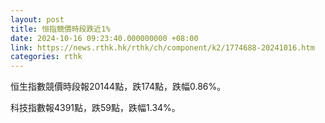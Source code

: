 ```yaml
---
layout: post
title: 恒指競價時段跌近1%
date: 2024-10-16 09:23:40.000000000 +08:00
link: https://news.rthk.hk/rthk/ch/component/k2/1774688-20241016.htm
categories: rthk
---
```


恒生指數競價時段報20144點，跌174點，跌幅0.86%。

科技指數報4391點，跌59點，跌幅1.34%。
